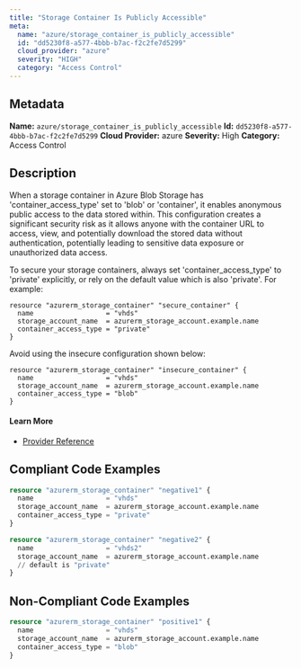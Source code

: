```yaml
---
title: "Storage Container Is Publicly Accessible"
meta:
  name: "azure/storage_container_is_publicly_accessible"
  id: "dd5230f8-a577-4bbb-b7ac-f2c2fe7d5299"
  cloud_provider: "azure"
  severity: "HIGH"
  category: "Access Control"
---
```

## Metadata
**Name:** `azure/storage_container_is_publicly_accessible`
**Id:** `dd5230f8-a577-4bbb-b7ac-f2c2fe7d5299`
**Cloud Provider:** azure
**Severity:** High
**Category:** Access Control
## Description
When a storage container in Azure Blob Storage has 'container_access_type' set to 'blob' or 'container', it enables anonymous public access to the data stored within. This configuration creates a significant security risk as it allows anyone with the container URL to access, view, and potentially download the stored data without authentication, potentially leading to sensitive data exposure or unauthorized data access.

To secure your storage containers, always set 'container_access_type' to 'private' explicitly, or rely on the default value which is also 'private'. For example:

```
resource "azurerm_storage_container" "secure_container" {
  name                  = "vhds"
  storage_account_name  = azurerm_storage_account.example.name
  container_access_type = "private"
}
```

Avoid using the insecure configuration shown below:

```
resource "azurerm_storage_container" "insecure_container" {
  name                  = "vhds"
  storage_account_name  = azurerm_storage_account.example.name
  container_access_type = "blob"
}
```

#### Learn More

 - [Provider Reference](https://registry.terraform.io/providers/hashicorp/azurerm/latest/docs/resources/storage_container#container_access_type)


## Compliant Code Examples
```terraform
resource "azurerm_storage_container" "negative1" {
  name                  = "vhds"
  storage_account_name  = azurerm_storage_account.example.name
  container_access_type = "private"
}

resource "azurerm_storage_container" "negative2" {
  name                  = "vhds2"
  storage_account_name  = azurerm_storage_account.example.name
  // default is "private"
}
```
## Non-Compliant Code Examples
```terraform
resource "azurerm_storage_container" "positive1" {
  name                  = "vhds"
  storage_account_name  = azurerm_storage_account.example.name
  container_access_type = "blob"
}
```